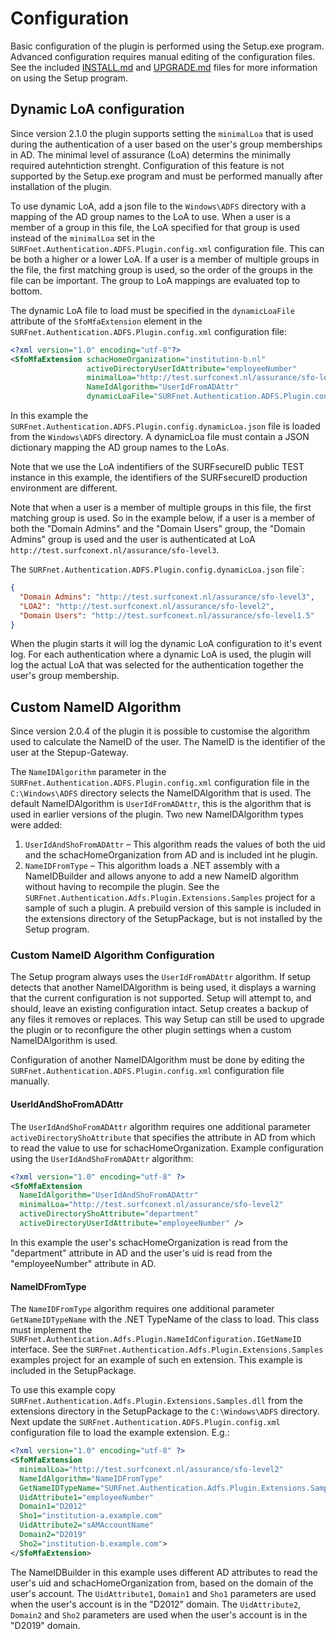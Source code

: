 Configuration
=============

Basic configuration of the plugin is performed using the Setup.exe program. Advanced configuration requires manual editing of the configuration files. See the included [INSTALL.md](INSTALL.md) and [UPGRADE.md](UPGRADE.md) files for more information on using the Setup program.

Dynamic LoA configuration
-------------------------
Since version 2.1.0 the plugin supports setting the `minimalLoa` that is used during the authentication of a user based on the user's group memberships in AD. The minimal level of assurance (LoA) determins the minimally required autehntiction strenght. Configuration of this feature is not supported by the Setup.exe program and must be performed manually after installation of the plugin.

To use dynamic LoA, add a json file to the `Windows\ADFS` directory with a mapping of the AD group names to the LoA to use. When a user is a member of a group in this file, the LoA specified for that group is used instead of the `minimalLoa` set in the `SURFnet.Authentication.ADFS.Plugin.config.xml` configuration file. This can be both a higher or a lower LoA. If a user is a member of multiple groups in the file, the first matching group is used, so the order of the groups in the file can be important. The group to LoA mappings are evaluated top to bottom.

The dynamic LoA file to load must be specified in the `dynamicLoaFile` attribute of the `SfoMfaExtension` element in the `SURFnet.Authentication.ADFS.Plugin.config.xml` configuration file:

```xml
<?xml version="1.0" encoding="utf-8"?>
<SfoMfaExtension schacHomeOrganization="institution-b.nl" 
                 activeDirectoryUserIdAttribute="employeeNumber" 
                 minimalLoa="http://test.surfconext.nl/assurance/sfo-level1.5" 
                 NameIdAlgorithm="UserIdFromADAttr"
                 dynamicLoaFile="SURFnet.Authentication.ADFS.Plugin.config.dynamicLoa.json" />
```

In this example the `SURFnet.Authentication.ADFS.Plugin.config.dynamicLoa.json` file is loaded from the `Windows\ADFS` directory. A dynamicLoa file must contain a JSON dictionary mapping the AD group names to the LoAs.

Note that we use the LoA indentifiers of the SURFsecureID public TEST instance in this example, the identifiers of the SURFsecureID production environment are different.

Note that when a user is a member of multiple groups in this file, the first matching group is used. So in the example below, if a user is a member of both the "Domain Admins" and the "Domain Users" group, the "Domain Admins" group is used and the user is authenticated at LoA `http://test.surfconext.nl/assurance/sfo-level3`.

The `SURFnet.Authentication.ADFS.Plugin.config.dynamicLoa.json` file`:
```json
{
  "Domain Admins": "http://test.surfconext.nl/assurance/sfo-level3",
  "LOA2": "http://test.surfconext.nl/assurance/sfo-level2",
  "Domain Users": "http://test.surfconext.nl/assurance/sfo-level1.5"
}
```

When the plugin starts it will log the dynamic LoA configuration to it's event log. For each authentication where a dynamic LoA is used, the plugin will log the actual LoA that was selected for the authentication together the user's group membership.

Custom NameID Algorithm
-----------------------

Since version 2.0.4 of the plugin it is possible to customise the algorithm used to calculate the NameID of the user. The NameID is the identifier of the user at the Stepup-Gateway.

The `NameIDAlgorithm` parameter in the `SURFnet.Authentication.ADFS.Plugin.config.xml` configuration file in the `C:\Windows\ADFS` directory selects the NameIDAlgorithm that is used. The default NameIDAlgorithm is `UserIdFromADAttr`, this is the algorithm that is used in earlier versions of the plugin. Two new NameIDAlgorithm types were added:

1. `UserIdAndShoFromADAttr` – This algorithm reads the values of both the uid and the schacHomeOrganization from AD and is included int he plugin.
2. `NameIDFromType` – This algorithm loads a .NET assembly with a NameIDBuilder and allows anyone to add a new NameID algorithm without having to recompile the plugin. See the `SURFnet.Authentication.Adfs.Plugin.Extensions.Samples` project for a sample of such a plugin. A prebuild version of this sample is included in the extensions directory of the SetupPackage, but is not installed by the Setup program.

### Custom NameID Algorithm Configuration

The Setup program always uses the `UserIdFromADAttr` algorithm. If setup detects that another NameIDAlgorithm is being used, it displays a warning that the current configuration is not supported. Setup will attempt to, and should, leave an existing configuration intact. Setup creates a backup of any files it removes or replaces. This way Setup can still be used to upgrade the plugin or to reconfigure the other plugin settings when a custom NameIDAlgorithm is used.

Configuration of another NameIDAlgorithm must be done by editing the `SURFnet.Authentication.ADFS.Plugin.config.xml` configuration file manually.

#### UserIdAndShoFromADAttr

The `UserIdAndShoFromADAttr` algorithm requires one additional parameter `activeDirectoryShoAttribute` that specifies the attribute in AD from which to read the value to use for schacHomeOrganization. Example configuration using the `UserIdAndShoFromADAttr` algorithm:

```xml
<?xml version="1.0" encoding="utf-8" ?>
<SfoMfaExtension 
  NameIdAlgorithm="UserIdAndShoFromADAttr"
  minimalLoa="http://test.surfconext.nl/assurance/sfo-level2"
  activeDirectoryShoAttribute="department"
  activeDirectoryUserIdAttribute="employeeNumber" />
```

In this example the user's schacHomeOrganization is read from the "department" attribute in AD and the user's uid is read from the "employeeNumber" attribute in AD.

#### NameIDFromType

The `NameIDFromType` algorithm requires one additional parameter `GetNameIDTypeName`
with the .NET TypeName of the class to load. This class must implement the `SURFnet.Authentication.Adfs.Plugin.NameIdConfiguration.IGetNameID` interface.
See the `SURFnet.Authentication.Adfs.Plugin.Extensions.Samples` examples project for an example of such en extension. This example is included in the SetupPackage.

To use this example copy `SURFnet.Authentication.Adfs.Plugin.Extensions.Samples.dll` from the extensions directory in the SetupPackage to the `C:\Windows\ADFS` directory. Next update the `SURFnet.Authentication.ADFS.Plugin.config.xml` configuration file to load the example extension. E.g.:

```xml
<?xml version="1.0" encoding="utf-8" ?>
<SfoMfaExtension 
  minimalLoa="http://test.surfconext.nl/assurance/sfo-level2"
  NameIdAlgorithm="NameIDFromType"
  GetNameIDTypeName="SURFnet.Authentication.Adfs.Plugin.Extensions.Samples.NameIDBuilder, SURFnet.Authentication.Adfs.Plugin.Extensions.Samples, Version=1.0.0.0, Culture=neutral, PublicKeyToken=null"
  UidAttribute1="employeeNumber"
  Domain1="D2012"
  Sho1="institution-a.example.com"
  UidAttribute2="sAMAccountName"
  Domain2="D2019"
  Sho2="institution-b.example.com">
</SfoMfaExtension>
```

The NameIDBuilder in this example uses different AD attributes to read the user's uid and schacHomeOrganization from, based on the domain of the user's account. The `UidAttribute1`, `Domain1` and `Sho1` parameters are used when the user's account is in the "D2012" domain. The `UidAttribute2`, `Domain2` and `Sho2` parameters are used when the user's account is in the "D2019" domain.
